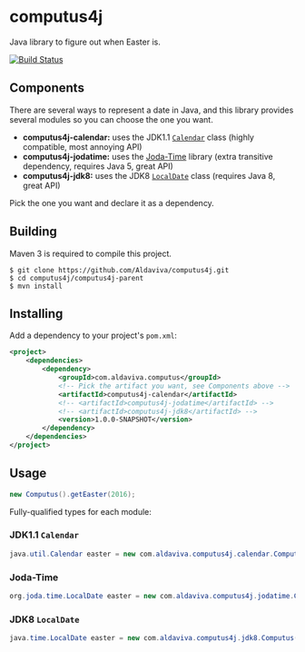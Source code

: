 # computus4j
Java library to figure out when Easter is.

[![Build Status](https://travis-ci.org/Aldaviva/computus4j.svg?branch=master)](https://travis-ci.org/Aldaviva/computus4j)

## Components
There are several ways to represent a date in Java, and this library provides several modules so you can choose the one you want.
- **computus4j-calendar:** uses the JDK1.1 [`Calendar`](https://docs.oracle.com/javase/8/docs/api/java/util/Calendar.html) class (highly compatible, most annoying API)
- **computus4j-jodatime:** uses the [Joda-Time](http://www.joda.org/joda-time/) library (extra transitive dependency, requires Java 5, great API)
- **computus4j-jdk8:** uses the JDK8 [`LocalDate`](https://docs.oracle.com/javase/8/docs/api/java/time/LocalDate.html) class (requires Java 8, great API)

Pick the one you want and declare it as a dependency.

## Building
Maven 3 is required to compile this project.

    $ git clone https://github.com/Aldaviva/computus4j.git
    $ cd computus4j/computus4j-parent
    $ mvn install

## Installing
Add a dependency to your project's `pom.xml`:

```xml
<project>
    <dependencies>
        <dependency>
            <groupId>com.aldaviva.computus</groupId>
            <!-- Pick the artifact you want, see Components above -->
            <artifactId>computus4j-calendar</artifactId>
            <!-- <artifactId>computus4j-jodatime</artifactId> --> 
            <!-- <artifactId>computus4j-jdk8</artifactId> -->
            <version>1.0.0-SNAPSHOT</version>
        </dependency>
    </dependencies>
</project>
```

## Usage
```java
new Computus().getEaster(2016);
```
Fully-qualified types for each module:
### JDK1.1 `Calendar`
```java
java.util.Calendar easter = new com.aldaviva.computus4j.calendar.Computus().getEaster(2016);
```

### Joda-Time
```java
org.joda.time.LocalDate easter = new com.aldaviva.computus4j.jodatime.Computus().getEaster(2016);
```

### JDK8 `LocalDate`
```java
java.time.LocalDate easter = new com.aldaviva.computus4j.jdk8.Computus().getEaster(2016);
```
